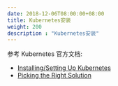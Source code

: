 ```yaml
---
date: 2018-12-06T08:00:00+08:00
title: Kubernetes安装
weight: 200
description : "Kubernetes安装"
---
```


参考 Kubernetes 官方文档:

- [Installing/Setting Up Kubernetes](https://kubernetes.io/docs/home/)
- [Picking the Right Solution](https://kubernetes.io/docs/setup/pick-right-solution/)



